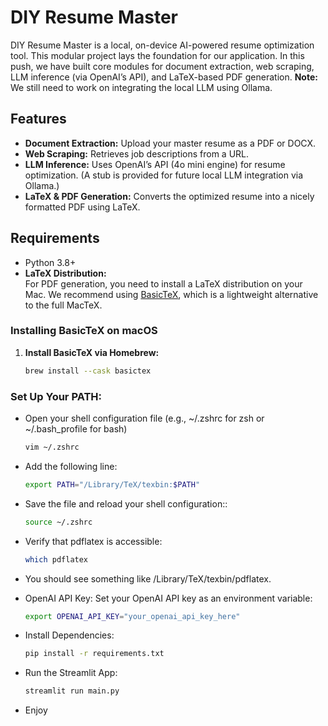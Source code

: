 # DIY Resume Master

DIY Resume Master is a local, on-device AI-powered resume optimization tool. This modular project lays the foundation for our application. In this push, we have built core modules for document extraction, web scraping, LLM inference (via OpenAI’s API), and LaTeX-based PDF generation. **Note:** We still need to work on integrating the local LLM using Ollama.

## Features
- **Document Extraction:** Upload your master resume as a PDF or DOCX.
- **Web Scraping:** Retrieves job descriptions from a URL.
- **LLM Inference:** Uses OpenAI’s API (4o mini engine) for resume optimization. (A stub is provided for future local LLM integration via Ollama.)
- **LaTeX & PDF Generation:** Converts the optimized resume into a nicely formatted PDF using LaTeX.

## Requirements
- Python 3.8+
- **LaTeX Distribution:**  
  For PDF generation, you need to install a LaTeX distribution on your Mac. We recommend using [BasicTeX](https://tug.org/mactex/morepackages.html#basics), which is a lightweight alternative to the full MacTeX.

### Installing BasicTeX on macOS
1. **Install BasicTeX via Homebrew:**
   ```bash
   brew install --cask basictex

### Set Up Your PATH:
- Open your shell configuration file (e.g., ~/.zshrc for zsh or ~/.bash_profile for bash)
   ```bash
   vim ~/.zshrc

- Add the following line:
   ```bash
   export PATH="/Library/TeX/texbin:$PATH"

- Save the file and reload your shell configuration::
   ```bash
   source ~/.zshrc

- Verify that pdflatex is accessible:
   ```bash
   which pdflatex
- You should see something like /Library/TeX/texbin/pdflatex.

- OpenAI API Key: Set your OpenAI API key as an environment variable:
   ```bash
   export OPENAI_API_KEY="your_openai_api_key_here"

- Install Dependencies:
   ```bash
   pip install -r requirements.txt

- Run the Streamlit App:
   ```bash
   streamlit run main.py

- Enjoy





